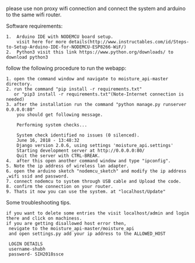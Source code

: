 please use non proxy wifi connection and connect the system and arduino to the same wifi router. 

Software requirements:

	1.  Arduino IDE with NODEMCU board setup.
		visit here for more details(http://www.instructables.com/id/Steps-to-Setup-Arduino-IDE-for-NODEMCU-ESP8266-WiF/)
	2.  Python3 visit this link https://www.python.org/downloads/ to download python3 

follow the following procedure to run the webapp:
 
	1. open the command window and navigate to moisture_api-master directory.
	2. run the command "pip install -r requirements.txt" 
	   or "pip3 install -r requirements.txt"(Note-Internet connection is needed)
	3. after the installation run the command "python manage.py runserver 0.0.0.0:80"
		you should get following message.
		
		Performing system checks...

		System check identified no issues (0 silenced).
		June 16, 2018 - 13:48:32
		Django version 2.0.6, using settings 'moisture_api.settings'
		Starting development server at http://0.0.0.0:80/
		Quit the server with CTRL-BREAK.
	4.	after this open another command window and type "ipconfig".
	5. Note the ip address of wireless lan adapter.
	6. open the arduino sketch "nodemcu_sketch" and modify the ip address ,wifi ssid and password.
	7. connect nodemcu to system through USB cable and Upload the code.
	8. confirm the connection on your router.
	9. Thats it now you can use the system. at "localhost/Update"
	
	
Some troubleshooting tips.

	if you want to delete some entries the visit localhost/admin and login there and click on machiness.
	if you are getting disallowed host error then,
	 nevigate to the moisture_api-master/moisture_api 
	 and open settings.py add your ip address to the ALLOWED_HOST
	 
	 LOGIN DETAILS
	 username-shubh
	 password- SIH2018ssce
